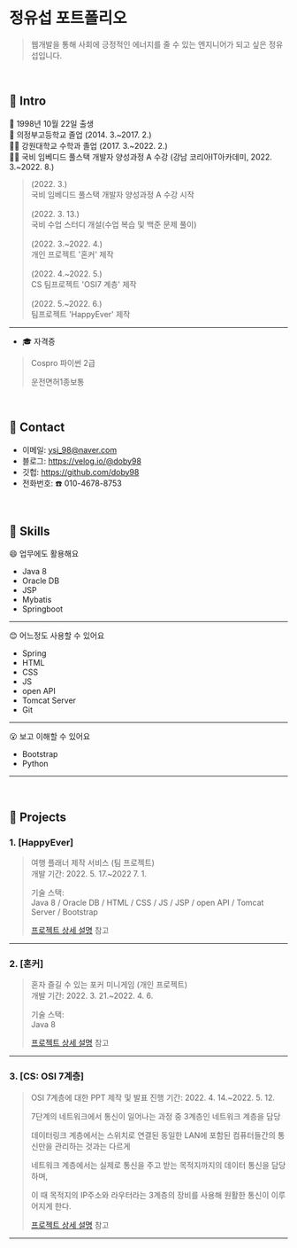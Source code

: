 # 정유섭 포트폴리오
>웹개발을 통해 사회에 긍정적인 에너지를 줄 수 있는 엔지니어가 되고 싶은 정유섭입니다.</br>
>
</br>

## :pushpin: Intro
:baby: 1998년 10월 22일 출생</br>
:school: 의정부고등학교 졸업
(2014. 3.~2017. 2.)</br>
👨‍🎓 강원대학교 수학과 졸업
(2017. 3.~2022. 2.)</br>
👨‍💻 국비 임베디드 풀스택 개발자 양성과정 A 수강
(강남 코리아IT아카데미, 2022. 3.~2022. 8.)</br>

>(2022. 3.) </br>
>국비 임베디드 풀스택 개발자 양성과정 A 수강 시작</br></br>
>(2022. 3. 13.) </br>
>국비 수업 스터디 개설(수업 복습 및 백준 문제 풀이)</br></br>
>(2022. 3.~2022. 4.) </br>
>개인 프로젝트 '혼커' 제작</br></br>
>(2022. 4.~2022. 5.) </br>
>CS 팀프로젝트 'OSI7 계층' 제작</br></br>
>(2022. 5.~2022. 6.) </br>
>팀프로젝트 'HappyEver' 제작

<hr>

- :mortar_board: 자격증
> Cospro 파이썬 2급
> 
> 운전면허1종보통

</br>

## :pushpin: Contact
- 이메일: ysj_98@naver.com
- 블로그: https://velog.io/@doby98
- 깃헙: https://github.com/doby98
- 전화번호: :phone: 010-4678-8753

</br>

## :pushpin: Skills

:smile: 업무에도 활용해요 
- Java 8
- Oracle DB
- JSP
- Mybatis
- Springboot

<hr>

:blush: 어느정도 사용할 수 있어요
- Spring
- HTML
- CSS
- JS
- open API
- Tomcat Server
- Git

<hr>

:open_mouth: 보고 이해할 수 있어요
- Bootstrap
- Python

<hr>

</br>

## :pushpin: Projects
### 1. [HappyEver]
>여행 플래너 제작 서비스 (팀 프로젝트)  
>개발 기간: 2022. 5. 17.~2022 7. 1.  
>  
>기술 스택:  
>Java 8 / Oracle DB / HTML / CSS / JS / JSP / open API / Tomcat Server / Bootstrap   
>  
>[프로젝트 상세 설명](https://github.com/doby98/HappyEver) 참고

---

### 2. [혼커]
>혼자 즐길 수 있는 포커 미니게임 (개인 프로젝트)  
>개발 기간: 2022. 3. 21.~2022. 4. 6.  
>  
>기술 스택:  
>Java 8 
>
>[프로젝트 상세 설명](https://github.com/doby98/Honker) 참고

---

### 3. [CS: OSI 7계층]
>OSI 7계층에 대한 PPT 제작 및 발표
>진행 기간: 2022. 4. 14.~2022. 5. 12.
>
>7단계의 네트워크에서 통신이 일어나는 과정 중 3계층인 네트워크 계층을 담당
>
>데이터링크 계층에서는 스위치로 연결된 동일한 LAN에 포함된 컴퓨터들간의 통신만을 관리하는 것과는 다르게
>
>네트워크 계층에서는 실제로 통신을 주고 받는 목적지까지의 데이터 통신을 담당하며,
>
>이 때 목적지의 IP주소와 라우터라는 3계층의 장비를 사용해 원활한 통신이 이루어지게 한다.
>
>[프로젝트 상세 설명](https://github.com/doby98/OSI-7Layer) 참고

---
